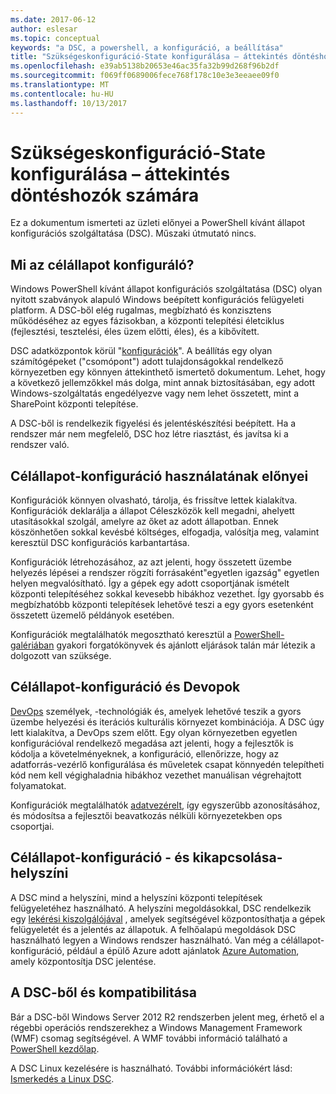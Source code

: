 ```yaml
---
ms.date: 2017-06-12
author: eslesar
ms.topic: conceptual
keywords: "a DSC, a powershell, a konfiguráció, a beállítása"
title: "Szükségeskonfiguráció-State konfigurálása – áttekintés döntéshozók számára"
ms.openlocfilehash: e39ab5138b20653e46ac35fa32b99d268f96b2df
ms.sourcegitcommit: f069ff0689006fece768f178c10e3e3eeaee09f0
ms.translationtype: MT
ms.contentlocale: hu-HU
ms.lasthandoff: 10/13/2017
---
```

# <a name="desired-state-configuration-overview-for-decision-makers"></a>Szükségeskonfiguráció-State konfigurálása – áttekintés döntéshozók számára

Ez a dokumentum ismerteti az üzleti előnyei a PowerShell kívánt állapot konfigurációs szolgáltatása (DSC). Műszaki útmutató nincs.

## <a name="what-is-desired-state-configuration"></a>Mi az célállapot konfiguráló?

Windows PowerShell kívánt állapot konfigurációs szolgáltatása (DSC) olyan nyitott szabványok alapuló Windows beépített konfigurációs felügyeleti platform. A DSC-ből elég rugalmas, megbízható és konzisztens működéséhez az egyes fázisokban, a központi telepítési életciklus (fejlesztési, tesztelési, éles üzem előtti, éles), és a kibővített. 

DSC adatközpontok körül "[konfigurációk](https://msdn.microsoft.com/en-us/powershell/dsc/configurations)".
A beállítás egy olyan számítógépeket ("csomópont") adott tulajdonságokkal rendelkező környezetben egy könnyen áttekinthető ismertető dokumentum. Lehet, hogy a következő jellemzőkkel más dolga, mint annak biztosításában, egy adott Windows-szolgáltatás engedélyezve vagy nem lehet összetett, mint a SharePoint központi telepítése. 

A DSC-ből is rendelkezik figyelési és jelentéskészítési beépített. Ha a rendszer már nem megfelelő, DSC hoz létre riasztást, és javítsa ki a rendszer való. 

## <a name="benefits-of-using-desired-state-configuration"></a>Célállapot-konfiguráció használatának előnyei

Konfigurációk könnyen olvasható, tárolja, és frissítve lettek kialakítva. Konfigurációk deklarálja a állapot Céleszközök kell megadni, ahelyett utasításokkal szolgál, amelyre az őket az adott állapotban. Ennek köszönhetően sokkal kevésbé költséges, elfogadja, valósítja meg, valamint keresztül DSC konfigurációs karbantartása. 

Konfigurációk létrehozásához, az azt jelenti, hogy összetett üzembe helyezés lépései a rendszer rögzíti forrásaként"egyetlen igazság" egyetlen helyen megvalósítható. Így a gépek egy adott csoportjának ismételt központi telepítéséhez sokkal kevesebb hibákhoz vezethet. Így gyorsabb és megbízhatóbb központi telepítések lehetővé teszi a egy gyors esetenként összetett üzemelő példányok esetében.

Konfigurációk megtalálhatók megosztható keresztül a [PowerShell-galériában](https://powershellgallery.com) gyakori forgatókönyvek és ajánlott eljárások talán már létezik a dolgozott van szüksége.


## <a name="desired-state-configuration-and-devops"></a>Célállapot-konfiguráció és Devopok

[DevOps](http://blogs.technet.com/b/ashleymcglone/archive/2015/11/20/devops-for-n00bs-ie-windows-people.aspx) személyek, -technológiák és, amelyek lehetővé teszik a gyors üzembe helyezési és iterációs kulturális környezet kombinációja. A DSC úgy lett kialakítva, a DevOps szem előtt. Egy olyan környezetben egyetlen konfigurációval rendelkező megadása azt jelenti, hogy a fejlesztők is kódolja a követelményeknek, a konfiguráció, ellenőrizze, hogy az adatforrás-vezérlő konfigurálása és műveletek csapat könnyedén telepítheti kód nem kell végighaladnia hibákhoz vezethet manuálisan végrehajtott folyamatokat. 

Konfigurációk megtalálhatók [adatvezérelt](https://msdn.microsoft.com/en-us/powershell/dsc/configdata), így egyszerűbb azonosításához, és módosítsa a fejlesztői beavatkozás nélküli környezetekben ops csoportjai. 

## <a name="desired-state-configuration-on--and-off-premises"></a>Célállapot-konfiguráció - és kikapcsolása-helyszíni

A DSC mind a helyszíni, mind a helyszíni központi telepítések felügyeletéhez használható. A helyszíni megoldásokkal, DSC rendelkezik egy [lekérési kiszolgálójával](https://msdn.microsoft.com/en-us/powershell/dsc/pullserver) , amelyek segítségével központosíthatja a gépek felügyeletét és a jelentés az állapotuk. A felhőalapú megoldások DSC használható legyen a Windows rendszer használható. Van még a célállapot-konfiguráció, például a épülő Azure adott ajánlatok [Azure Automation](https://azure.microsoft.com/en-us/documentation/services/automation/), amely központosítja DSC jelentése. 

## <a name="dsc-and-compatibility"></a>A DSC-ből és kompatibilitása

Bár a DSC-ből Windows Server 2012 R2 rendszerben jelent meg, érhető el a régebbi operációs rendszerekhez a Windows Management Framework (WMF) csomag segítségével. A WMF további információ található a [PowerShell kezdőlap](https://msdn.microsoft.com/en-us/powershell/). 

A DSC Linux kezelésére is használható. További információkért lásd: [Ismerkedés a Linux DSC](https://msdn.microsoft.com/en-us/powershell/dsc/lnxgettingstarted).

